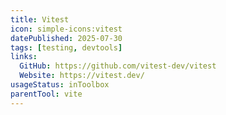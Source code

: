 ```yaml
---
title: Vitest
icon: simple-icons:vitest
datePublished: 2025-07-30
tags: [testing, devtools]
links:
  GitHub: https://github.com/vitest-dev/vitest
  Website: https://vitest.dev/
usageStatus: inToolbox
parentTool: vite
---
```

